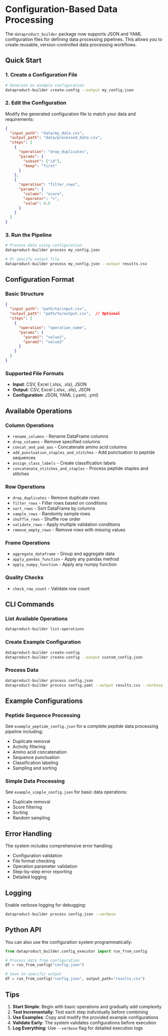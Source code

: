 # Configuration-Based Data Processing

The `dataproduct_builder` package now supports JSON and YAML configuration files for defining data processing pipelines. This allows you to create reusable, version-controlled data processing workflows.

## Quick Start

### 1. Create a Configuration File

```bash
# Generate an example configuration
dataproduct-builder create-config --output my_config.json
```

### 2. Edit the Configuration

Modify the generated configuration file to match your data and requirements:

```json
{
  "input_path": "data/my_data.csv",
  "output_path": "data/processed_data.csv",
  "steps": [
    {
      "operation": "drop_duplicates",
      "params": {
        "subset": ["id"],
        "keep": "first"
      }
    },
    {
      "operation": "filter_rows",
      "params": {
        "column": "score",
        "operator": ">",
        "value": 0.5
      }
    }
  ]
}
```

### 3. Run the Pipeline

```bash
# Process data using configuration
dataproduct-builder process my_config.json

# Or specify output file
dataproduct-builder process my_config.json --output results.csv
```

## Configuration Format

### Basic Structure

```json
{
  "input_path": "path/to/input.csv",
  "output_path": "path/to/output.csv",  // Optional
  "steps": [
    {
      "operation": "operation_name",
      "params": {
        "param1": "value1",
        "param2": "value2"
      }
    }
  ]
}
```

### Supported File Formats

- **Input**: CSV, Excel (.xlsx, .xls), JSON
- **Output**: CSV, Excel (.xlsx, .xls), JSON
- **Configuration**: JSON, YAML (.yaml, .yml)

## Available Operations

### Column Operations
- `rename_columns` - Rename DataFrame columns
- `drop_columns` - Remove specified columns
- `concat_and_pad_aas` - Concatenate amino acid columns
- `add_punctuation_staples_and_stitches` - Add punctuation to peptide sequences
- `assign_class_labels` - Create classification labels
- `concatenate_stitches_and_staples` - Process peptide staples and stitches

### Row Operations
- `drop_duplicates` - Remove duplicate rows
- `filter_rows` - Filter rows based on conditions
- `sort_rows` - Sort DataFrame by columns
- `sample_rows` - Randomly sample rows
- `shuffle_rows` - Shuffle row order
- `validate_rows` - Apply multiple validation conditions
- `remove_empty_rows` - Remove rows with missing values

### Frame Operations
- `aggregate_dataframe` - Group and aggregate data
- `apply_pandas_function` - Apply any pandas method
- `apply_numpy_function` - Apply any numpy function

### Quality Checks
- `check_row_count` - Validate row count

## CLI Commands

### List Available Operations
```bash
dataproduct-builder list-operations
```

### Create Example Configuration
```bash
dataproduct-builder create-config
dataproduct-builder create-config --output custom_config.json
```

### Process Data
```bash
dataproduct-builder process config.json
dataproduct-builder process config.yaml --output results.csv --verbose
```

## Example Configurations

### Peptide Sequence Processing
See `example_peptide_config.json` for a complete peptide data processing pipeline including:
- Duplicate removal
- Activity filtering
- Amino acid concatenation
- Sequence punctuation
- Classification labeling
- Sampling and sorting

### Simple Data Processing
See `example_simple_config.json` for basic data operations:
- Duplicate removal
- Score filtering
- Sorting
- Random sampling

## Error Handling

The system includes comprehensive error handling:
- Configuration validation
- File format checking
- Operation parameter validation
- Step-by-step error reporting
- Detailed logging

## Logging

Enable verbose logging for debugging:
```bash
dataproduct-builder process config.json --verbose
```

## Python API

You can also use the configuration system programmatically:

```python
from dataproduct_builder.config_executor import run_from_config

# Process data from configuration
df = run_from_config("config.json")

# Save to specific output
df = run_from_config("config.json", output_path="results.csv")
```

## Tips

1. **Start Simple**: Begin with basic operations and gradually add complexity
2. **Test Incrementally**: Test each step individually before combining
3. **Use Examples**: Copy and modify the provided example configurations
4. **Validate Early**: The system validates configurations before execution
5. **Log Everything**: Use `--verbose` flag for detailed execution logs
